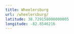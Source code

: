 ```yaml
---
title: Wheelersburg
url: /wheelersburg/
latitude: 38.729158000000005
longitude: -82.8546216
---
```

